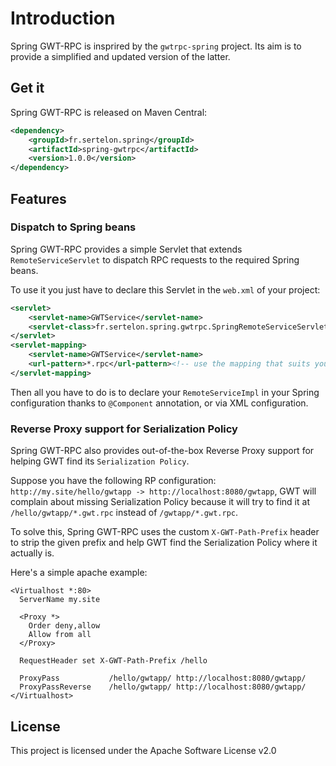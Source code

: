 # Introduction

Spring GWT-RPC is insprired by the `gwtrpc-spring` project. Its aim is to provide a simplified and updated version of the latter.

## Get it

Spring GWT-RPC is released on Maven Central:

```xml
<dependency>
    <groupId>fr.sertelon.spring</groupId>
    <artifactId>spring-gwtrpc</artifactId>
    <version>1.0.0</version>
</dependency>
```

## Features

### Dispatch to Spring beans

Spring GWT-RPC provides a simple Servlet that extends `RemoteServiceServlet` to dispatch RPC requests to the required Spring beans.

To use it you just have to declare this Servlet in the `web.xml` of your project:

```xml
<servlet>
	<servlet-name>GWTService</servlet-name>
	<servlet-class>fr.sertelon.spring.gwtrpc.SpringRemoteServiceServlet</servlet-class>
</servlet>
<servlet-mapping>
	<servlet-name>GWTService</servlet-name>
	<url-pattern>*.rpc</url-pattern><!-- use the mapping that suits you most -->
</servlet-mapping>
```

Then all you have to do is to declare your `RemoteServiceImpl` in your Spring configuration thanks to `@Component` annotation, or via XML configuration.

### Reverse Proxy support for Serialization Policy

Spring GWT-RPC also provides out-of-the-box Reverse Proxy support for helping GWT find its `Serialization Policy`.

Suppose you have the following RP configuration: `http://my.site/hello/gwtapp -> http://localhost:8080/gwtapp`, GWT will complain about missing Serialization Policy because it will try to find it at `/hello/gwtapp/*.gwt.rpc` instead of `/gwtapp/*.gwt.rpc`.

To solve this, Spring GWT-RPC uses the custom `X-GWT-Path-Prefix` header to strip the given prefix and help GWT find the Serialization Policy where it actually is.

Here's a simple apache example:

```httpd
<Virtualhost *:80>
  ServerName my.site

  <Proxy *>
    Order deny,allow
    Allow from all
  </Proxy>

  RequestHeader set X-GWT-Path-Prefix /hello

  ProxyPass           /hello/gwtapp/ http://localhost:8080/gwtapp/
  ProxyPassReverse    /hello/gwtapp/ http://localhost:8080/gwtapp/
</Virtualhost>
```

## License

This project is licensed under the Apache Software License v2.0
